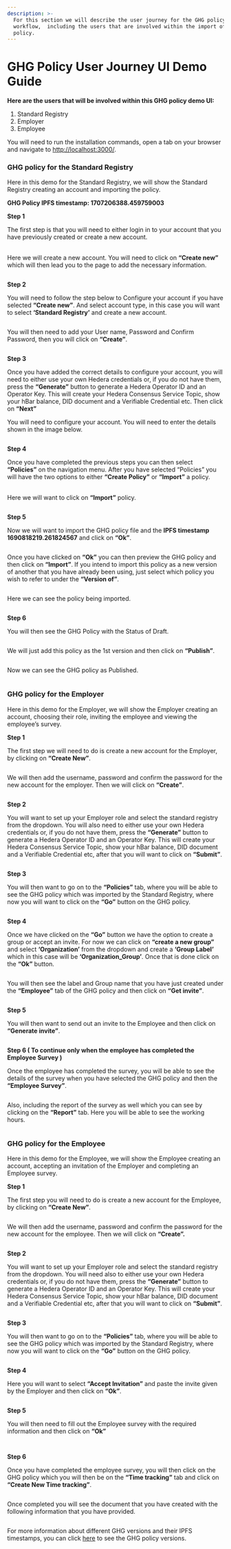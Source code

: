 ```yaml
---
description: >-
  For this section we will describe the user journey for the GHG policy
  workflow,  including the users that are involved within the import of the GHG
  policy.
---
```


# GHG Policy User Journey UI Demo Guide

**Here are the users that will be involved within this GHG policy demo UI:**

1. Standard Registry
2. Employer
3. Employee

You will need to run the installation commands, open a tab on your browser and navigate to [http://localhost:3000/](http://localhost:3000/).

### GHG policy for the Standard Registry

Here in this demo for the Standard Registry, we will show the Standard Registry creating an account and importing the policy.

**GHG Policy IPFS timestamp: 1707206388.459759003**

**Step 1**

The first step is that you will need to either login in to your account that you have previously created or create a new account.

\
Here we will create a new account. You will need to click on **“Create new”** which will then lead you to the page to add the necessary information.

<figure><img src="../../../../.gitbook/assets/image (148).png" alt=""><figcaption></figcaption></figure>

**Step 2**

You will need to follow the step below to Configure your account if you have selected **“Create new”**. And select account type, in this case you will want to select **‘Standard Registry’** and create a new account.

<figure><img src="../../../../.gitbook/assets/image (151).png" alt=""><figcaption></figcaption></figure>

You will then need to add your User name, Password and Confirm Password, then you will click on **“Create”**.

<figure><img src="../../../../.gitbook/assets/image (174).png" alt=""><figcaption></figcaption></figure>

**Step 3**

Once you have added the correct details to configure your account, you will need to either use your own Hedera credentials or, if you do not have them, press the **“Generate”** button to generate a Hedera Operator ID and an Operator Key. This will create your Hedera Consensus Service Topic, show your hBar balance, DID document and a Verifiable Credential etc. Then click on **“Next”**

You will need to configure your account. You will need to enter the details shown in the image below.

<figure><img src="../../../../.gitbook/assets/image (187).png" alt=""><figcaption></figcaption></figure>

**Step 4**

Once you have completed the previous steps you can then select **“Policies”** on the navigation menu. After you have selected “Policies” you will have the two options to either **“Create Policy”** or **“Import”** a policy.

\
Here we will want to click on **“Import”** policy.

<figure><img src="../../../../.gitbook/assets/image (69).png" alt=""><figcaption></figcaption></figure>

**Step 5**

Now we will want to import the GHG policy file and the **IPFS timestamp 1690818219.261824567** and click on **“Ok”**.

<figure><img src="../../../../.gitbook/assets/image (185).png" alt=""><figcaption></figcaption></figure>

Once you have clicked on **“Ok”** you can then preview the GHG policy and then click on **“Import”**. If you intend to import this policy as a new version of another that you have already been using, just select which policy you wish to refer to under the **“Version of”**.

<figure><img src="../../../../.gitbook/assets/image (193).png" alt=""><figcaption></figcaption></figure>

Here we can see the policy being imported.

<figure><img src="../../../../.gitbook/assets/image (6) (4).png" alt=""><figcaption></figcaption></figure>

**Step 6**

You will then see the GHG Policy with the Status of Draft.

<figure><img src="../../../../.gitbook/assets/image (7) (4) (1).png" alt=""><figcaption></figcaption></figure>

We will just add this policy as the 1st version and then click on **“Publish”**.

<figure><img src="../../../../.gitbook/assets/image (140).png" alt=""><figcaption></figcaption></figure>

Now we can see the GHG policy as Published.

<figure><img src="../../../../.gitbook/assets/image (142).png" alt=""><figcaption></figcaption></figure>

### GHG policy for the Employer

Here in this demo for the Employer, we will show the Employer creating an account, choosing their role, inviting the employee and viewing the employee’s survey.

**Step 1**

The first step we will need to do is create a new account for the Employer, by clicking on **“Create New”**.

<figure><img src="../../../../.gitbook/assets/image (71).png" alt=""><figcaption></figcaption></figure>

We will then add the username, password and confirm the password for the new account for the employer. Then we will click on **“Create”**.

<figure><img src="../../../../.gitbook/assets/image (132).png" alt=""><figcaption></figcaption></figure>

**Step 2**

You will want to set up your Employer role and select the standard registry from the dropdown. You will also need to either use your own Hedera credentials or, if you do not have them, press the **“Generate”** button to generate a Hedera Operator ID and an Operator Key. This will create your Hedera Consensus Service Topic, show your hBar balance, DID document and a Verifiable Credential etc, after that you will want to click on **“Submit”**.

<figure><img src="../../../../.gitbook/assets/image (159).png" alt=""><figcaption></figcaption></figure>

**Step 3**

You will then want to go on to the **“Policies”** tab, where you will be able to see the GHG policy which was imported by the Standard Registry, where now you will want to click on the **“Go”** button on the GHG policy.

<figure><img src="../../../../.gitbook/assets/image (169) (1).png" alt=""><figcaption></figcaption></figure>

**Step 4**

Once we have clicked on the **“Go”** button we have the option to create a group or accept an invite. For now we can click on **“create a new group”** and select **‘Organization’** from the dropdown and create a **‘Group Label’** which in this case will be **‘Organization\_Group’**. Once that is done click on the **“Ok”** button.

<figure><img src="../../../../.gitbook/assets/image (65).png" alt=""><figcaption></figcaption></figure>

You will then see the label and Group name that you have just created under the **“Employee”** tab of the GHG policy and then click on **“Get invite”**.

<figure><img src="../../../../.gitbook/assets/image (196).png" alt=""><figcaption></figcaption></figure>

**Step 5**

You will then want to send out an invite to the Employee and then click on **“Generate invite”**.

<figure><img src="../../../../.gitbook/assets/image (70).png" alt=""><figcaption></figcaption></figure>

**Step 6 ( To continue only when the employee has completed the Employee Survey )**

Once the employee has completed the survey, you will be able to see the details of the survey when you have selected the GHG policy and then the **“Employee Survey”**.

<figure><img src="../../../../.gitbook/assets/image (150).png" alt=""><figcaption></figcaption></figure>

Also, including the report of the survey as well which you can see by clicking on the **“Report”** tab. Here you will be able to see the working hours.

<figure><img src="../../../../.gitbook/assets/image (101).png" alt=""><figcaption></figcaption></figure>

### GHG policy for the Employee

Here in this demo for the Employee, we will show the Employee creating an account, accepting an invitation of the Employer and completing an Employee survey.

**Step 1**

The first step you will need to do is create a new account for the Employee, by clicking on **“Create New”**.

<figure><img src="../../../../.gitbook/assets/image (55).png" alt=""><figcaption></figcaption></figure>

We will then add the username, password and confirm the password for the new account for the employee. Then we will click on **“Create”.**

<figure><img src="../../../../.gitbook/assets/image (173).png" alt=""><figcaption></figcaption></figure>

**Step 2**

You will want to set up your Employer role and select the standard registry from the dropdown. You will need also to either use your own Hedera credentials or, if you do not have them, press the **“Generate”** button to generate a Hedera Operator ID and an Operator Key. This will create your Hedera Consensus Service Topic, show your hBar balance, DID document and a Verifiable Credential etc, after that you will want to click on **“Submit”**.

<figure><img src="../../../../.gitbook/assets/image (182).png" alt=""><figcaption></figcaption></figure>

**Step 3**

You will then want to go on to the **“Policies”** tab, where you will be able to see the GHG policy which was imported by the Standard Registry, where now you will want to click on the **“Go”** button on the GHG policy.

<figure><img src="../../../../.gitbook/assets/image (113) (1).png" alt=""><figcaption></figcaption></figure>

**Step 4**

Here you will want to select **“Accept Invitation”** and paste the invite given by the Employer and then click on **“Ok”**.

<figure><img src="../../../../.gitbook/assets/image (116).png" alt=""><figcaption></figcaption></figure>

**Step 5**

You will then need to fill out the Employee survey with the required information and then click on **“Ok”**

<figure><img src="../../../../.gitbook/assets/image (120).png" alt=""><figcaption></figcaption></figure>

<figure><img src="../../../../.gitbook/assets/image (152).png" alt=""><figcaption></figcaption></figure>

**Step 6**

Once you have completed the employee survey, you will then click on the GHG policy which you will then be on the **“Time tracking”** tab and click on **“Create New Time tracking”**.

<figure><img src="../../../../.gitbook/assets/image (181).png" alt=""><figcaption></figcaption></figure>

Once completed you will see the document that you have created with the following information that you have provided.

<figure><img src="../../../../.gitbook/assets/image (191).png" alt=""><figcaption></figcaption></figure>

For more information about different GHG versions and their IPFS timestamps, you can click [here](https://github.com/hashgraph/guardian/blob/main/Methodology%20Library/GHG%20Methodology/Remote%20WorkFlow%20Policy/readme.md) to see the GHG policy versions.

